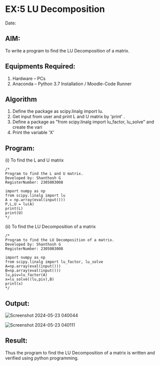 # EX:5 LU Decomposition 
Date:
## AIM:
To write a program to find the LU Decomposition of a matrix.

## Equipments Required:
1. Hardware – PCs
2. Anaconda – Python 3.7 Installation / Moodle-Code Runner

## Algorithm
1. Define the package as scipy.linalg import lu.
2. Get input from user and print L and U matrix by 'print' .
3. Define a package as "from scipy.linalg import lu_factor, lu_solve" and create the vari
4. Print the variable 'X'

## Program:
(i) To find the L and U matrix

```
/*
Program to find the L and U matrix.
Developed by: Shanthosh G
RegisterNumber: 2305003008

import numpy as np
from scipy.linalg import lu
A = np.array(eval(input()))
P,L,U = lu(A)
print(L)
print(U)
*/
```
(ii) To find the LU Decomposition of a matrix

```
/*
Program to find the LU Decomposition of a matrix.
Developed by: Shanthosh G
RegisterNumber: 2305003008

import numpy as np
from scipy.linalg import lu_factor, lu_solve
A=np.array(eval(input()))
B=np.array(eval(input()))
lu,piv=lu_factor(A)
x=lu_solve((lu,piv),B)
print(x)
*/
```

## Output:
![Screenshot 2024-05-23 040044](https://github.com/shanthosh397/LU-Decomposition/assets/153431200/1b3366d5-f478-4db2-b379-c96e4e2824f8)

![Screenshot 2024-05-23 040111](https://github.com/shanthosh397/LU-Decomposition/assets/153431200/2e6b08c4-9935-4814-addf-b824d5944971)




## Result:
Thus the program to find the LU Decomposition of a matrix is written and verified using python programming.


